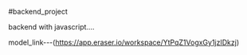 #backend_project

backend with javascript....

model_link---(https://app.eraser.io/workspace/YtPqZ1VogxGy1jzIDkzj)